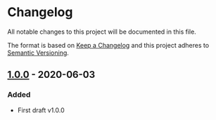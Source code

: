 # Changelog

All notable changes to this project will be documented in this file.

The format is based on [Keep a Changelog](http://keepachangelog.com/en/1.0.0/)
and this project adheres to [Semantic Versioning](http://semver.org/spec/v2.0.0.html).

## [1.0.0] - 2020-06-03

### Added
- First draft v1.0.0

[1.0.0]: https://gitlab.ilabt.imec.be/data-validation/validation-editor/shapeuml-spec/-/tags/v1.0.0
